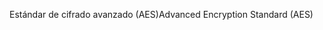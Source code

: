 <span data-ttu-id="13915-101">Estándar de cifrado avanzado (AES)</span><span class="sxs-lookup"><span data-stu-id="13915-101">Advanced Encryption Standard (AES)</span></span>